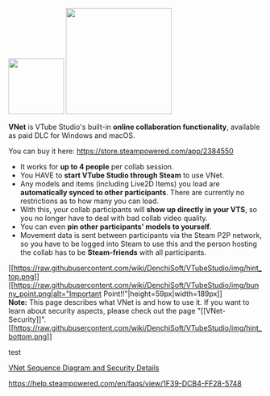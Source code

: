 


<p float="left">
  <img src="https://raw.githubusercontent.com/wiki/DenchiSoft/VTubeStudio/img/vnet/akaridance_anim.gif" width="110" /> 
  <img src="https://raw.githubusercontent.com/wiki/DenchiSoft/VTubeStudio/img/vnet/vnet_icon_text_dark.png" width="210" /> 
</p>

**VNet** is VTube Studio's built-in **online collaboration functionality**, available as paid DLC for Windows and macOS.

You can buy it here: https://store.steampowered.com/app/2384550

* It works for **up to 4 people** per collab session.
* You HAVE to **start VTube Studio through Steam** to use VNet.
* Any models and items (including Live2D Items) you load are **automatically synced to other participants**. There are currently no restrictions as to how many you can load.
* With this, your collab participants will **show up directly in your VTS**, so you no longer have to deal with bad collab video quality.
* You can even **pin other participants' models to yourself**.
* Movement data is sent between participants via the Steam P2P network, so you have to be logged into Steam to use this and the person hosting the collab has to be **Steam-friends** with all participants.

[[https://raw.githubusercontent.com/wiki/DenchiSoft/VTubeStudio/img/hint_top.png]]
[[https://raw.githubusercontent.com/wiki/DenchiSoft/VTubeStudio/img/bunny_point.png|alt="Important Point!!"|height=59px|width=189px]]<br/>
**Note:** This page describes what VNet is and how to use it. If you want to learn about security aspects, please check out the page "[[VNet-Security]]".
[[https://raw.githubusercontent.com/wiki/DenchiSoft/VTubeStudio/img/hint_bottom.png]]

 test


[VNet Sequence Diagram and Security Details](https://denchisoft.com/wp-content/uploads/2023/04/vnet_setup_v1.pdf)


https://help.steampowered.com/en/faqs/view/1F39-DCB4-FF28-5748